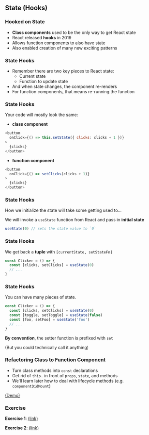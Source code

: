 ## State (Hooks)

### Hooked on State

* **Class components** used to be the only way to get React state
* React released **hooks** in 2019
* Allows function components to also have state
* Also enabled creation of many new exciting patterns

### State Hooks

* Remember there are two key pieces to React state:
  * Current state
  * Function to update state
* And when state changes, the component re-renders
* For function components, that means re-running the function

### State Hooks

Your code will mostly look the same:

* **class component**

```javascript
<button 
  onClick={() => this.setState({ clicks: clicks + 1 })}
>
  {clicks}
</button>
```

* **function component**

```javascript
<button 
  onClick={() => setClicks(clicks + 1)}
>
  {clicks}
</button>
```

### State Hooks

How we initialize the state will take some getting used to...

We will invoke a `useState` function from React and pass in **initial state**

```javascript
useState(0) // sets the state value to `0`
```

### State Hooks

We get back a **tuple** with `[currentState, setStateFn]`

```javascript
const Clicker = () => {
  const [clicks, setClicks] = useState(0)
  // ...
}
```

### State Hooks

You can have many pieces of state.

```javascript
const Clicker = () => {
  const [clicks, setClicks] = useState(0)
  const [toggle, setToggle] = useState(false)
  const [foo, setFoo] = useState('foo')
  // ...
}
```

**By convention**, the setter function is prefixed with `set`

(But you could technically call it anything)

### Refactoring Class to Function Component

* Turn class methods into `const` declarations
* Get rid of `this.` in front of `props`, `state`, and methods
* We'll learn later how to deal with lifecycle methods (e.g. `componentDidMount`)

[(Demo)](https://codesandbox.io/s/practical-dawn-7kl0v)

### Exercise

**Exercise 1**: [(link)](https://codesandbox.io/s/strange-bogdan-j9vb4?file=/src/App.js)

**Exercise 2**: [(link)](https://codesandbox.io/s/compassionate-fermat-bwmus?file=/src/App.js)
